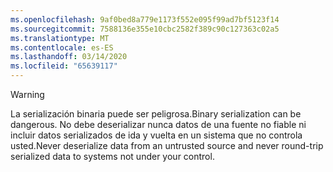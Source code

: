 ```yaml
---
ms.openlocfilehash: 9af0bed8a779e1173f552e095f99ad7bf5123f14
ms.sourcegitcommit: 7588136e355e10cbc2582f389c90c127363c02a5
ms.translationtype: MT
ms.contentlocale: es-ES
ms.lasthandoff: 03/14/2020
ms.locfileid: "65639117"
---
```

> [!WARNING]
> <span data-ttu-id="e8ee8-101">La serialización binaria puede ser peligrosa.</span><span class="sxs-lookup"><span data-stu-id="e8ee8-101">Binary serialization can be dangerous.</span></span> <span data-ttu-id="e8ee8-102">No debe deserializar nunca datos de una fuente no fiable ni incluir datos serializados de ida y vuelta en un sistema que no controla usted.</span><span class="sxs-lookup"><span data-stu-id="e8ee8-102">Never deserialize data from an untrusted source and never round-trip serialized data to systems not under your control.</span></span>
